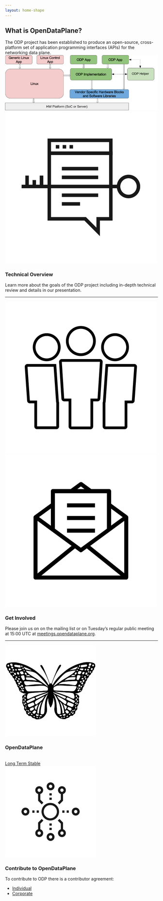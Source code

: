 ```yaml
---
layout: home-shape
---
```

<div class="row">

<div class="col-md-6" markdown="1">
<h2>What is OpenDataPlane?</h2>
The ODP project has been established to produce an open-source, cross-platform set of application programming interfaces (APIs) for the networking data plane.

<br/>
<a href="https://git.linaro.org/lng/odp.git/blob_plain/HEAD:/doc/images/overview.svg">
    <img src="/assets/images/odp-overview.png" alt="OpenDataPlane Overview" class="img-responsive"/>
</a>

</div>
<div class="col-md-6">
    <div class="row">
        <div class="col-md-3">
            <a href="/about/">
                <img src="/assets/images/technical-overview.png" class="img-responsive" alt="OpenDataPlane Technical Overview Icon"/>
            </a>
        </div>
        <div class="col-md-9">
            <h3>Technical Overview</h3>
            <p>Learn more about the goals of the ODP project including in-depth technical review and details in our presentation.</p>
        </div>
    </div>
    <hr>
    <div class="row">
        <div class="col-md-3">
            <a href="/about/">
                <img src="/assets/images/get-involved.png" class="img-responsive" alt="Get Involved with OpenDataPlane Icon"/>
            </a>
            <a href="/mailing-list/">
                <img src="/assets/images/mailing-list.png" class="img-responsive" alt="Mailing List OpenDataPlane Icon"/>
            </a>
        </div>
        <div class="col-md-9">
            <h3>Get Involved</h3>
            <p>Please join us on on the mailing list or on Tuesday’s regular public meeting at 15:00 UTC at <a href="http://meetings.opendataplane.org/">meetings.opendataplane.org</a>.</p>
        </div>
    </div>
</div>
</div>

<div class="row">
    <div class="col-md-12">
        <hr>
    </div>
</div>

<div class="row">
    <div class="col-md-6 odp-home-page-panel">
        <div class="row">
            <div class="col-md-3">
                <a href="https://www.opendataplane.org/opendataplane.org/odp-long-term-support-lts-release/">
                    <img src="/assets/images/monarchs-odp.png" class="img-responsive center-block" alt="OpenDataPlane Stable Version Icon"/>
                </a>
            </div>
            <div class="col-md-9 text-center">
                <h3>OpenDataPlane</h3>
                <br/>
                <a href="https://www.opendataplane.org/opendataplane.org/odp-long-term-support-lts-release/" class="btn btn-default center-block">Long Term Stable</a>
            </div>
        </div>
    </div>
    <div class="col-md-6 odp-home-page-panel">
        <div class="row">
            <div class="col-md-3">
                <a href="https://www.opendataplane.org/opendataplane.org/odp-long-term-support-lts-release/">
                    <img src="/assets/images/odp-contributing.png" class="img-responsive center-block" alt="Contribute to OpenDataPlane Icon"/>
                </a>
            </div>
            <div class="col-md-9">
                <h3 class="text-center">Contribute to OpenDataPlane</h3>
                <p>To contribute to ODP there is a contributor agreement:</p>
                <ul>
                    <li><a href="/contributor/individual/">Individual</a></li>
                    <li><a href="/contributor/corporate/">Corporate</a></li>
                </ul>
            </div>
        </div>
    </div>
</div>
